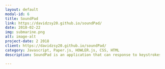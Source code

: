 ```yaml
---
layout: default
modal-id: 6
title: SoundPad
link: https://davidzsy20.github.io/soundPad/
date: 2018-02-22
img: submarine.png
alt: image-alt
project-date: 2 2018
client: https://davidzsy20.github.io/soundPad/
category: Javascript, Paper.js, HOWLER.js, CSS, HTML
description: SoundPad is an application that can response to keystrokes with a melody and an animation. Try it out!

---
```

